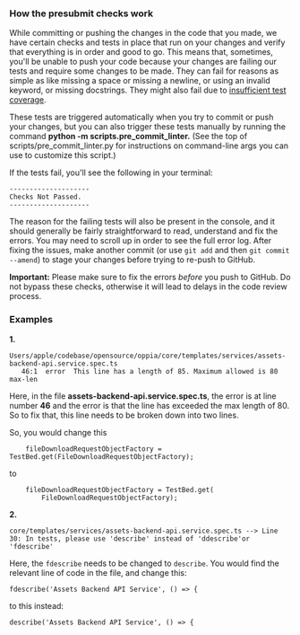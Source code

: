 ### How the presubmit checks work

While committing or pushing the changes in the code that you made, we have certain checks and tests in place that run on your changes and verify that everything is in order and good to go. This means that, sometimes, you'll be unable to push your code because your changes are failing our tests and require some changes to be made. They can fail for reasons as simple as like missing a space or missing a newline, or using an invalid keyword, or missing docstrings. They might also fail due to [insufficient test coverage](https://github.com/oppia/oppia/wiki/Frontend-unit-tests-guide#generating-coverage-reports).

These tests are triggered automatically when you try to commit or push your changes, but you can also trigger these tests manually by running the command **python -m scripts.pre_commit_linter.** (See the top of scripts/pre_commit_linter.py for instructions on command-line args you can use to customize this script.)

If the tests fail, you'll see the following in your terminal:

```
--------------------
Checks Not Passed.
--------------------
```

The reason for the failing tests will also be present in the console, and it should generally be fairly straightforward to read, understand and fix the errors. You may need to scroll up in order to see the full error log. After fixing the issues, make another commit (or use `git add` and then `git commit --amend`) to stage your changes before trying to re-push to GitHub.

**Important:** Please make sure to fix the errors *before* you push to GitHub. Do not bypass these checks, otherwise it will lead to delays in the code review process.


### Examples

**1.**
```
Users/apple/codebase/opensource/oppia/core/templates/services/assets-backend-api.service.spec.ts
   46:1  error  This line has a length of 85. Maximum allowed is 80  max-len
```
Here, in the file **assets-backend-api.service.spec.ts**, the error is at line number **46** and the error is that the line has exceeded the max length of 80. So to fix that, this line needs to be broken down into two lines.

So, you would change this
```
    fileDownloadRequestObjectFactory = TestBed.get(FileDownloadRequestObjectFactory);
```
to
```
    fileDownloadRequestObjectFactory = TestBed.get(
        FileDownloadRequestObjectFactory);
```
**2.**
```
core/templates/services/assets-backend-api.service.spec.ts --> Line 30: In tests, please use 'describe' instead of 'ddescribe'or 'fdescribe'
```

Here, the `fdescribe` needs to be changed to `describe`. You would find the relevant line of code in the file, and change this:

```
fdescribe('Assets Backend API Service', () => {
```

to this instead:
```
describe('Assets Backend API Service', () => {
```


